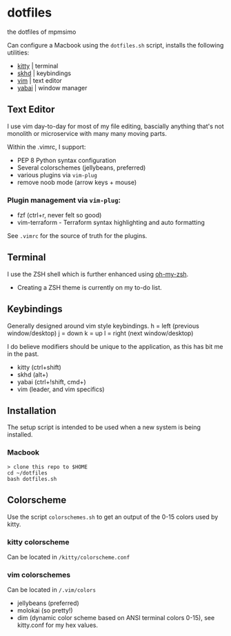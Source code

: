 # dotfiles

the dotfiles of mpmsimo

Can configure a Macbook using the `dotfiles.sh` script, installs the following utilities:
- [kitty](https://github.com/kovidgoyal/kitty) | terminal
- [skhd](https://github.com/koekeishiya/skhd) | keybindings
- [vim](https://www.vim.org/) | text editor
- [yabai](https://github.com/koekeishiya/yabai) | window manager

## Text Editor
I use vim day-to-day for most of my file editing, bascially anything that's not monolith or microservice with many many moving parts.

Within the .vimrc, I support:
* PEP 8 Python syntax configuration
* Several colorschemes (jellybeans, preferred)
* various plugins via `vim-plug`
* remove noob mode (arrow keys + mouse)

### Plugin management via `vim-plug`:
* fzf (ctrl+r, never felt so good)
* vim-terraform - Terraform syntax highlighting and auto formatting

See `.vimrc` for the source of truth for the plugins.

## Terminal
I use the ZSH shell which is further enhanced using [oh-my-zsh](https://github.com/robbyrussell/oh-my-zsh).
* Creating a ZSH theme is currently on my to-do list.

## Keybindings
Generally designed around vim style keybindings.
h = left (previous window/desktop)
j = down
k = up
l = right (next window/desktop)

I do believe modifiers should be unique to the application, as this has bit me in the past.

* kitty (ctrl+shift)
* skhd (alt+)
* yabai (ctrl+!shift, cmd+)
* vim (leader, and vim specifics)

## Installation
The setup script is intended to be used when a new system is being installed. 

### Macbook
```
> clone this repo to $HOME
cd ~/dotfiles
bash dotfiles.sh
```

## Colorscheme
Use the script `colorschemes.sh` to get an output of the 0-15 colors used by kitty.

### kitty colorscheme
Can be located in `/kitty/colorscheme.conf`

### vim colorschemes
Can be located in `/.vim/colors`
- jellybeans (preferred)
- molokai (so pretty!)
- dim (dynamic color scheme based on ANSI terminal colors 0-15), see kitty.conf for my hex values.
